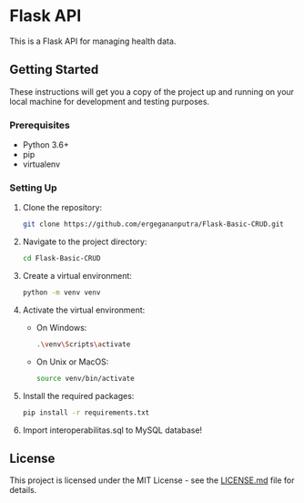 # Flask API

This is a Flask API for managing health data.

## Getting Started

These instructions will get you a copy of the project up and running on your local machine for development and testing purposes.

### Prerequisites

- Python 3.6+
- pip
- virtualenv

### Setting Up

1. Clone the repository:
    ```bash
    git clone https://github.com/ergegananputra/Flask-Basic-CRUD.git
    ```

2. Navigate to the project directory:
    ```bash
    cd Flask-Basic-CRUD
    ```

3. Create a virtual environment:
    ```bash
    python -m venv venv
    ```

4. Activate the virtual environment:
    - On Windows:
        ```bash
        .\venv\Scripts\activate
        ```
    - On Unix or MacOS:
        ```bash
        source venv/bin/activate
        ```

5. Install the required packages:
    ```bash
    pip install -r requirements.txt
    ```
6. Import interoperabilitas.sql to MySQL database!




## License

This project is licensed under the MIT License - see the [LICENSE.md](LICENSE.md) file for details.